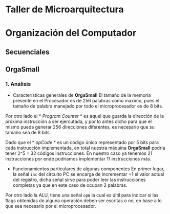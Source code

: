 # Taller de Microarquitectura
# Organización del Computador

## Secuenciales
## OrgaSmall
### 1. Análisis
- Características generales de **OrgaSmall**
El tamaño de la memoria presente en el Procesador es de 256 palabras como máximo, pues el tamaño de palabra manejado por todo el microprocesador es de 8 bits.

Por otro lado el * *Program Counter* * es aquel que guarda la dirección de la próxima instrucción a ser ejercutada, y por lo antes dicho para que el mismo pueda generar 256 direcciones diferentes, es necesario que su tamaño sea de 8 bits.

Dado que el * *opCode* * es un código único representado por 5 bits para cada instrucción implementada, en total nuestra máquina **OrgaSmall** podría tener 2^5 = 32 códigos instrucciones. En nuestro caso ya tenemos 21 instrucciones por ende podríamos implementar 11 instrucciones más.

- Funcionamientos particulares de algunas componentes
En primer lugar, la señal `inc` del circuito PC se encarga de incrementar +1 el valor actual del registro, dicha señal sirve para poder leer las instrucciones completas ya que en este caso de ocupan 2 palabras.

Por otro lado la ALU, tiene una señal `opW` la cual es últil para indicar si las flags obtenidas de alguna operación deben ser escritas o no, en base a lo que sea necesario por el microprocesador.
